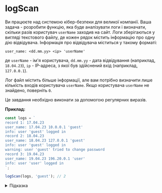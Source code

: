 # logScan

Ви працюєте над системою кібер-безпеки для великої компанії. Ваша задача - розробити функцію, яка буде аналізувати логи і визначати, скільки разів користувач `userName` заходив на сайт. Логи зберігаються у вигляді текстового файлу, де кожен рядок містить інформацію про одну дію відвідувача. Інформація про відвідувача міститься у такому форматі:

```text
user_name: <dd.mm.yy> <ip> 'userName'
```

де `userName` - ім'я користувача, `dd.mm.yy` - дата відвідування (наприклад, `18.04.23`), `ip` - IP-адреса, з якої був здійснений вхід (наприклад, `127.0.0.1`).

Лог файл містить більше інформації, але вам потрібно визначити лише кількість входів користувача `userName`. Якщо користувача `userName` не знайдено, поверніть `0`.

Це завдання необхідно виконати за допомогою регулярних виразів.

**Приклад:**

```js
const logs = `
record 1: 17.04.23
user_name: 17.04.23 10.0.0.1 'guest'
info: user 'guest' logged in
record 2: 18.04.23
user_name: 18.04.23 127.0.0.1 'guest'
info: user 'guest' logged in
warning: user 'guest' tried to change password
record 3: 19.04.23
user_name: 19.04.23 196.20.0.1 'user'
info: user 'user' logged in
`;

logScan(logs, 'guest'); // 2
```

<details>
  <summary>Підказка</summary>

---

    Для тестування свого виразу зручно користуватись [regex101](https://regex101.com/).

  1. [MDN: Regular expressions](https://developer.mozilla.org/en-US/docs/Web/JavaScript/Guide/Regular_Expressions)
  2. Для роботи з регулярними виразами використовуйте метод [String.prototype.match](https://developer.mozilla.org/en-US/docs/Web/JavaScript/Reference/Global_Objects/String/match).

</details>